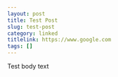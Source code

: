 ```yaml
---
layout: post
title: Test Post
slug: test-post
category: linked
titlelink: https://www.google.com
tags: []
---
```


Test body text